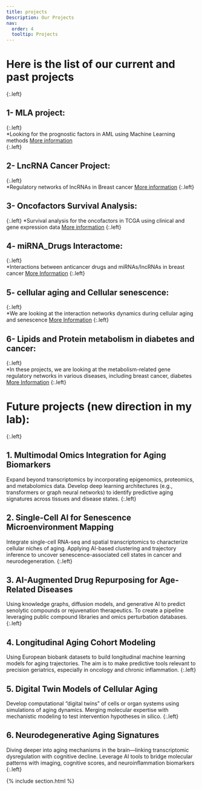 ```yaml
---
title: projects
Description: Our Projects
nav:
  order: 4
  tooltip: Projects
---
```


# Here is the list of our current and past projects  


{:.left}  
## 1- MLA project:
{:.left}  
*Looking for the prognostic factors in AML using Machine Learning methods [More information](https://fallahi-bioinformatics-lab.github.io/Melanoma-Cancer-marker-prediction/)  
{:.left}
## 2- LncRNA Cancer Project:
{:.left}  
*Regulatory networks of lncRNAs in Breast cancer [More information](https://fallahi-bioinformatics-lab.github.io/LncRNAs_in_Cancer/)
{:.left} 
## 3- Oncofactors Survival Analysis:
{:.left} 
*Survival analysis for the oncofactors in TCGA using clinical and gene expression data [More information](https://fallahi-bioinformatics-lab.github.io/OncoFactors_SA/)
{:.left} 
## 4- miRNA_Drugs Interactome:
{:.left}  
*Interactions between anticancer drugs and miRNAs/lncRNAs in breast cancer [More Information](https://fallahi-bioinformatics-lab.github.io/miRNA_Drugs-Interactome/)
{:.left} 
## 5- cellular aging and Cellular senescence:
{:.left}  
*We are looking at the interaction networks dynamics during cellular aging and senescence [More Information](https://fallahi-bioinformatics-lab.github.io/Cellular-Aging/)
{:.left}
## 6- Lipids and Protein metabolism in diabetes and cancer:
{:.left}  
*In these projects, we are looking at the metabolism-related gene regulatory networks in various diseases, including breast cancer, diabetes [More Information](https://fallahi-bioinformatics-lab.github.io/Lipids-and-Protein-metabolism-in-diabetes-and-cancer/)
{:.left} 

# Future projects (new direction in my lab):
{:.left}
## 1. Multimodal Omics Integration for Aging Biomarkers
Expand beyond transcriptomics by incorporating epigenomics, proteomics, and metabolomics data. Develop deep learning architectures (e.g., transformers or graph neural networks) to identify predictive aging signatures across tissues and disease states.
{:.left}
## 2. Single-Cell AI for Senescence Microenvironment Mapping
Integrate single-cell RNA-seq and spatial transcriptomics to characterize cellular niches of aging. Applying AI-based clustering and trajectory inference to uncover senescence-associated cell states in cancer and neurodegeneration.
{:.left}
## 3. AI-Augmented Drug Repurposing for Age-Related Diseases
Using knowledge graphs, diffusion models, and generative AI to predict senolytic compounds or rejuvenation therapeutics. To create a pipeline leveraging public compound libraries and omics perturbation databases.
{:.left}
## 4. Longitudinal Aging Cohort Modeling
Using European biobank datasets to build longitudinal machine learning models for aging trajectories. The aim is to make predictive tools relevant to precision geriatrics, especially in oncology and chronic inflammation.
{:.left}
## 5. Digital Twin Models of Cellular Aging
Develop computational “digital twins” of cells or organ systems using simulations of aging dynamics. Merging molecular expertise with mechanistic modeling to test intervention hypotheses in silico.
{:.left}
## 6. Neurodegenerative Aging Signatures
Diving deeper into aging mechanisms in the brain—linking transcriptomic dysregulation with cognitive decline. Leverage AI tools to bridge molecular patterns with imaging, cognitive scores, and neuroinflammation biomarkers
{:.left}

{% include section.html %}
